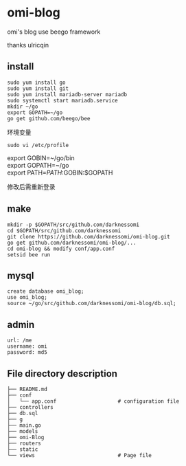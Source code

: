 omi-blog
==========

omi's blog use beego framework

thanks ulricqin

## install 


```
sudo yum install go  
sudo yum install git  
sudo yum install mariadb-server mariadb  
sudo systemctl start mariadb.service  
mkdir ~/go
export GOPATH=~/go
go get github.com/beego/bee
``` 
环境变量  
``` 
sudo vi /etc/profile
```  

export GOBIN=~/go/bin  
export GOPATH=~/go  
export PATH=$PATH:$GOBIN:$GOPATH  

修改后需重新登录
## make

```
mkdir -p $GOPATH/src/github.com/darknessomi
cd $GOPATH/src/github.com/darknessomi
git clone https://github.com/darknessomi/omi-blog.git
go get github.com/darknessomi/omi-blog/...
cd omi-blog && modify conf/app.conf
setsid bee run
```
## mysql

```
create database omi_blog;
use omi_blog;
source ~/go/src/github.com/darknessomi/omi-blog/db.sql;
```


## admin 

```
url: /me
username: omi
password: md5
```

## File directory description

```
├── README.md
├── conf
│   └── app.conf					# configuration file
├── controllers
├── db.sql
├── g
├── main.go
├── models
├── omi-Blog
├── routers
├── static
└── views							# Page file 
```

